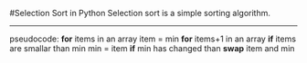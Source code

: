 #Selection Sort in Python
Selection sort is a simple sorting algorithm. 
***
pseudocode: 
**for** items in an array
  item = min 
  **for** items+1 in an array
    **if** items are smallar than min 
      min = item
  **if** min has changed 
    than **swap** item and min 
